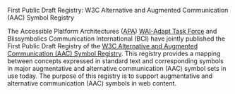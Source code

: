First Public Draft Registry: W3C Alternative and Augmented Communication (AAC) Symbol Registry

The Accessible Platform Architectures (<a href="https://www.w3.org/groups/wg/apa">APA</a>) <a href="https://www.w3.org/groups/tf/personalization-tf">WAI-Adapt Task Force</a> and Blissymbolics Communication International (BCI) have jointly published the First Public Draft Registry of the <a href="https://www.w3.org/TR/aac-registry/">W3C Alternative and Augmented Communication (AAC) Symbol Registry</a>. This registry provides a mapping between concepts expressed in standard text and corresponding symbols in major augmentative and alternative communication (AAC) symbol sets in use today. The purpose of this registry is to support augmentative and alternative communication (AAC) symbols in web content.
